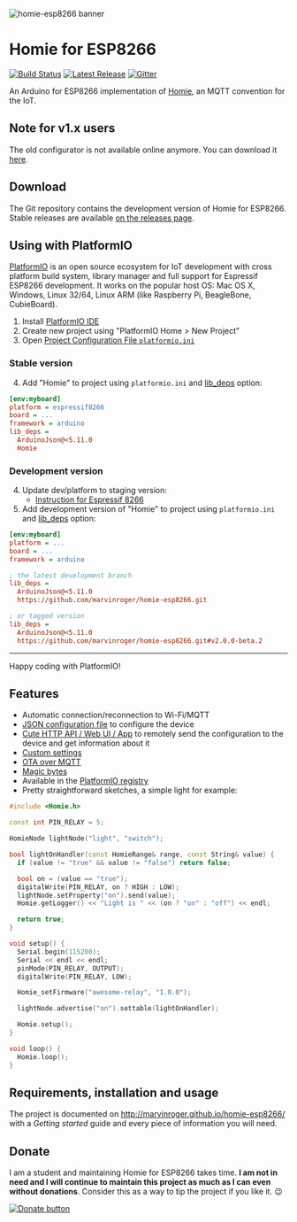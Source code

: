 ![homie-esp8266 banner](banner.png)

Homie for ESP8266
=================

[![Build Status](https://img.shields.io/circleci/project/github/marvinroger/homie-esp8266/develop.svg?style=flat-square)](https://circleci.com/gh/marvinroger/homie-esp8266) [![Latest Release](https://img.shields.io/badge/release-v2.0.0-yellow.svg?style=flat-square)](https://github.com/marvinroger/homie-esp8266/releases) [![Gitter](https://img.shields.io/gitter/room/Homie/ESP8266.svg?style=flat-square)](https://gitter.im/homie-iot/ESP8266)

An Arduino for ESP8266 implementation of [Homie](https://github.com/marvinroger/homie), an MQTT convention for the IoT.

## Note for v1.x users

The old configurator is not available online anymore. You can download it [here](https://github.com/marvinroger/homie-esp8266/releases/download/v1.5.0/homie-esp8266-v1-setup.zip).

## Download

The Git repository contains the development version of Homie for ESP8266. Stable releases are available [on the releases page](https://github.com/marvinroger/homie-esp8266/releases).

## Using with PlatformIO

[PlatformIO](http://platformio.org) is an open source ecosystem for IoT development with cross platform build system, library manager and full support for Espressif ESP8266 development. It works on the popular host OS: Mac OS X, Windows, Linux 32/64, Linux ARM (like Raspberry Pi, BeagleBone, CubieBoard).

1. Install [PlatformIO IDE](http://platformio.org/platformio-ide)
2. Create new project using "PlatformIO Home > New Project"
3. Open [Project Configuration File `platformio.ini`](http://docs.platformio.org/page/projectconf.html) 

### Stable version

4. Add "Homie" to project using `platformio.ini` and [lib_deps](http://docs.platformio.org/page/projectconf/section_env_library.html#lib-deps) option:
```ini
[env:myboard]
platform = espressif8266
board = ...
framework = arduino
lib_deps =
  ArduinoJson@<5.11.0
  Homie
```

### Development version

4. Update dev/platform to staging version:
   - [Instruction for Espressif 8266](http://docs.platformio.org/en/latest/platforms/espressif8266.html#using-arduino-framework-with-staging-version)
5. Add development version of "Homie" to project using `platformio.ini` and [lib_deps](http://docs.platformio.org/page/projectconf/section_env_library.html#lib-deps) option:
```ini
[env:myboard]
platform = ...
board = ...
framework = arduino

; the latest development branch
lib_deps =
  ArduinoJson@<5.11.0
  https://github.com/marvinroger/homie-esp8266.git

; or tagged version
lib_deps = 
  ArduinoJson@<5.11.0
  https://github.com/marvinroger/homie-esp8266.git#v2.0.0-beta.2
```

-----
Happy coding with PlatformIO!

## Features

* Automatic connection/reconnection to Wi-Fi/MQTT
* [JSON configuration file](http://marvinroger.github.io/homie-esp8266/develop/configuration/json-configuration-file) to configure the device
* [Cute HTTP API / Web UI / App](http://marvinroger.github.io/homie-esp8266/develop/configuration/http-json-api) to remotely send the configuration to the device and get information about it
* [Custom settings](http://marvinroger.github.io/homie-esp8266/develop/advanced-usage/custom-settings)
* [OTA over MQTT](http://marvinroger.github.io/homie-esp8266/develop/others/ota-configuration-updates)
* [Magic bytes](http://marvinroger.github.io/homie-esp8266/develop/advanced-usage/magic-bytes)
* Available in the [PlatformIO registry](http://platformio.org/#!/lib/show/555/Homie)
* Pretty straightforward sketches, a simple light for example:

```c++
#include <Homie.h>

const int PIN_RELAY = 5;

HomieNode lightNode("light", "switch");

bool lightOnHandler(const HomieRange& range, const String& value) {
  if (value != "true" && value != "false") return false;

  bool on = (value == "true");
  digitalWrite(PIN_RELAY, on ? HIGH : LOW);
  lightNode.setProperty("on").send(value);
  Homie.getLogger() << "Light is " << (on ? "on" : "off") << endl;

  return true;
}

void setup() {
  Serial.begin(115200);
  Serial << endl << endl;
  pinMode(PIN_RELAY, OUTPUT);
  digitalWrite(PIN_RELAY, LOW);

  Homie_setFirmware("awesome-relay", "1.0.0");

  lightNode.advertise("on").settable(lightOnHandler);

  Homie.setup();
}

void loop() {
  Homie.loop();
}
```

## Requirements, installation and usage

The project is documented on http://marvinroger.github.io/homie-esp8266/ with a *Getting started* guide and every piece of information you will need.

## Donate

I am a student and maintaining Homie for ESP8266 takes time. **I am not in need and I will continue to maintain this project as much as I can even without donations**. Consider this as a way to tip the project if you like it. :wink:

[![Donate button](https://www.paypal.com/en_US/i/btn/btn_donateCC_LG.gif)](https://www.paypal.com/cgi-bin/webscr?cmd=_s-xclick&hosted_button_id=JSGTYJPMNRC74)

